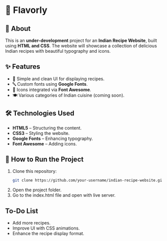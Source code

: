 # 🍛 Flavorly

## 📌 About  
This is an **under-development** project for an **Indian Recipe Website**, built using **HTML and CSS**. The website will showcase a collection of delicious Indian recipes with beautiful typography and icons.  

## ✨ Features  
- 📜 Simple and clean UI for displaying recipes.  
- 🔤 Custom fonts using **Google Fonts**.  
- 🎨 Icons integrated via **Font Awesome**.  
- 🍽️ Various categories of Indian cuisine (coming soon).  

## 🛠️ Technologies Used  
- **HTML5** – Structuring the content.  
- **CSS3** – Styling the website.  
- **Google Fonts** – Enhancing typography.  
- **Font Awesome** – Adding icons.  

## 🚀 How to Run the Project  
1. Clone this repository:  
   ```bash
   git clone https://github.com/your-username/indian-recipe-website.git
    ```
2. Open the project folder.
3. Go to the index.html file and open with live server.

## To-Do List
- Add more recipes.
- Improve UI with CSS animations.
- Enhance the recipe display format.
